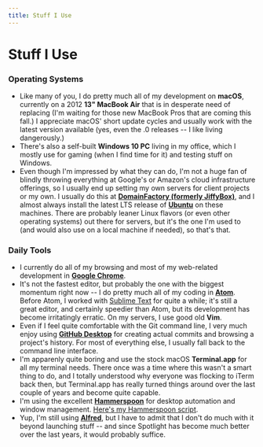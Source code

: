 ```yaml
---
title: Stuff I Use
---
```


# Stuff I Use

### Operating Systems

- Like many of you, I do pretty much all of my development on **macOS**, currently on a 2012 **13" MacBook Air** that is in desperate need of replacing (I'm waiting for those new MacBook Pros that are coming this fall.) I appreciate macOS' short update cycles and usually work with the latest version available (yes, even the .0 releases -- I like living dangerously.)
- There's also a self-built **Windows 10 PC** living in my office, which I mostly use for gaming (when I find time for it) and testing stuff on Windows.
- Even though I'm impressed by what they can do, I'm not a huge fan of blindly throwing everything at Google's or Amazon's cloud infrastructure offerings, so I usually end up setting my own servers for client projects or my own. I usually do this at **[DomainFactory (formerly JiffyBox)](https://www.df.eu/de/cloud-hosting/)**, and I almost always install the latest LTS release of **[Ubuntu](https://www.ubuntu.com/)** on these machines. There are probably leaner Linux flavors (or even other operating systems) out there for servers, but it's the one I'm used to (and would also use on a local machine if needed), so that's that.

### Daily Tools

- I currently do all of my browsing and most of my web-related development in **[Google Chrome](https://www.google.com/chrome/)**.
- It's not the fastest editor, but probably the one with the biggest momentum right now -- I do pretty much all of my coding in **[Atom](https://atom.io/)**. Before Atom, I worked with [Sublime Text](https://www.sublimetext.com/3dev) for quite a while; it's still a great editor, and certainly speedier than Atom, but its development has become irritatingly erratic. On my servers, I use good old **Vim**.
- Even if I feel quite comfortable with the Git command line, I very much enjoy using **[GitHub Desktop](https://desktop.github.com/)** for creating actual commits and browsing a project's history. For most of everything else, I usually fall back to the command line interface.
- I'm apparenly quite boring and use the stock macOS **Terminal.app** for all my terminal needs. There once was a time where this wasn't a smart thing to do, and I totally understood why everyone was flocking to iTerm back then, but Terminal.app has really turned things around over the last couple of years and become quite capable.
- I'm using the excellent **[Hammerspoon](http://www.hammerspoon.org/)** for desktop automation and window management. [Here's my Hammerspoon script](https://github.com/hmans/homedir/blob/master/.hammerspoon/init.lua).
- Yup, I'm still using **[Alfred](https://www.alfredapp.com/)**, but I have to admit that I don't do much with it beyond launching stuff -- and since Spotlight has become much better over the last years, it would probably suffice.

